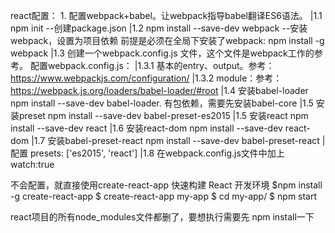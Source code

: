 react配置：
    1. 配置webpack+babel。让webpack指导babel翻译ES6语法。
        |1.1 npm init --创建package.json
        |1.2 npm install --save-dev webpack --安装webpack，设置为项目依赖
            前提是必须在全局下安装了webpack: npm install -g webpack
        |1.3 创建一个webpack.config.js 文件，这个文件是webpack工作的参考。
            配置webpack.config.js：
                |1.3.1 基本的entry、output。参考：https://www.webpackjs.com/configuration/
                |1.3.2 module：参考：https://webpack.js.org/loaders/babel-loader/#root
        |1.4 安装babel-loader  npm install --save-dev babel-loader. 
            有包依赖，需要先安装babel-core
        |1.5 安装preset  npm install --save-dev babel-preset-es2015
        |1.5 安装react npm install --save-dev react
        |1.6 安装react-dom  npm install --save-dev react-dom
        |1.7 安装babel-preset-react  npm install --save-dev babel-preset-react
            | 配置 presets: ['es2015', 'react']
        |1.8 在webpack.config.js文件中加上watch:true


不会配置，就直接使用create-react-app 快速构建 React 开发环境
$npm install -g create-react-app
$ create-react-app my-app
$ cd my-app/
$ npm start



react项目的所有node_modules文件都删了，要想执行需要先 npm install一下